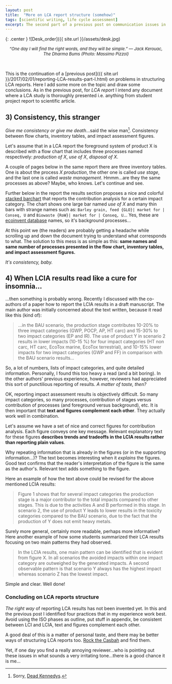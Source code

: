 ```yaml
---
layout: post
title:  "More on LCA report structure (somehow)"
tags: [scientific writing, life cycle assessment]
excerpt: The second part of a previous post on communication issues in LCA
---
```



{: .center }
![Desk_order]({{ site.url }}/assets/desk.jpg)
<center><i><font size="2"> “One day I will find the right words, and they will be simple.”
― Jack Kerouac, The Dharma Bums (Photo: Massimo Pizzol) </font></i></center>

&nbsp;

This is the continuation of a [previous post]({{ site.url }}/2017/02/01/reporting-LCA-results-part-I.html) on problems in structuring LCA reports. Here I add some more on the topic and draw some conclusions. As in the previous post, for _LCA report_ I intend any document where a LCA study is thoroughly presented i.e. anything from student project report to scientific article.

## 3) Consistency, this stranger

_Give me consistency or give me death_...said the wise man[^1]. Consistency between flow charts, inventory tables, and impact assessment figures.

Let's assume that in a LCA report the foreground system of product X is described with a flow chart that includes three processes named respectively: _production of X_, _use of X_, _disposal of X_.

A couple of pages below in the same report there are three inventory tables. One is about the process _X production_, the other one is called _use stage_, and the last one is called _waste management_. Hmmm...are they the same processes as above? Maybe, who knows. Let's continue and see.

Further below in the report the results section proposes a nice and colorful [stacked barchart](https://en.wikipedia.org/wiki/Bar_chart) that reports the contribution analysis for a certain impact category. The chart shows one large bar named _use of X_ and many thin bars with strange names such as: `Barley grain, feed {GLO}| market for | Conseq, U` and `Biowaste {RoW}| market for | Conseq, U`... Yes, these are [ecoinvent database](http://www.ecoinvent.org/database/database.html) names, so it's background processes...

At this point we (the readers) are probably getting a headache while scrolling up and down the document trying to understand what corresponds to what. The solution to this mess is as simple as this: **same names and same number of processes presented in the flow chart, inventory tables, and impact assessment figures.**

 _It's consistency, baby._    


## 4) When LCIA results read like a cure for insomnia...

...then something is probably wrong. Recently I discussed with the co-authors of a paper how to report the LCIA results in a draft manuscript. The main author was initially concerned about the text written, because it read like this (kind of):

> ...in the BAU scenario, the production stage contributes 10-20% to three impact categories (GWP, POCP, AP, HT carc) and 15-30% to two impact categories (EP and IR). The use of product Y in scenario 2 results in lower impacts (10-15 %) for four impact categories (HT non carc, HT carc, EcoTox marine, EcoTox terrestrial), and 10-15% lower impacts for two impact categories (GWP and FF) in comparison with the BAU scenario results...

So, a lot of numbers, lists of impact categories, and quite detailed information. Personally, I found this too heavy a read (and a bit boring). In the other authors' previous experience, however, reviewers had appreciated this sort of punctilious reporting of results. _A matter of taste, then?_

OK, reporting impact assessment results is objectively difficult. So many impact categories, so many processes, contribution of stages versus contribution of processes (and foreground versus background), etc. It is then important that **text and figures complement each other**. They actually work well in combination.

Let's assume we have a set of nice and correct figures for contribution analysis. Each figure conveys one key message. Relevant explanatory text for these figures **describes trends and tradeoffs in the LCIA results rather than reporting plain values**.

Why repeating information that is already in the figures (or in the supporting information...)? The text becomes interesting when it _explains_ the figures. Good text confirms that the reader's interpretation of the figure is the same as the author's. Relevant text adds something to the figure.

Here an example of how the text above could be revised for the above mentioned LCIA results:

> Figure 1 shows that for several impact categories the production stage is a major contributor to the total impacts compared to other stages. This is due to the activities A and B performed in this stage. In scenario 2, the use of product Y leads to lower results in the toxicity categories compared to the BAU scenario, due to the fact that the production of Y does not emit heavy metals.

Surely more general, certainly more readable, perhaps more informative? Here another example of how some students summarized their LCA results focusing on two main patterns they had observed.

> In the LCIA results, one main pattern can be identified that is evident from figure X. In all scenarios the  avoided impacts within one impact category are outweighed by the generated impacts. A second observable pattern is that scenario Y always has the highest impact whereas scenario Z has the lowest impact.

Simple and clear. Well done!

### Concluding on LCA reports structure

_The right way_ of reporting LCA results has not been invented yet. In this and the previous post I identified four practices that in my experience work best. Avoid using the ISO phases as outline, put stuff in appendix, be consistent between LCI and LCIA, text and figures complement each other.

A good deal of this is a matter of personal taste, and there may be better ways of structuring LCA reports too. [Rock the Casbah](http://www.urbandictionary.com/define.php?term=Rock%20the%20Casbah) and find them.

Yet, if one day you find a really annoying reviewer...who is pointing out these issues in what sounds a very irritating tone...there is a good chance it is me...


[^1]: Sorry, [Dead Kennedys](https://en.wikipedia.org/wiki/Give_Me_Convenience_or_Give_Me_Death).
